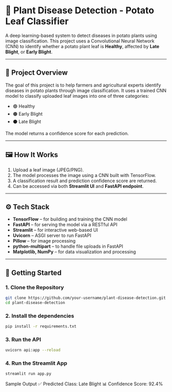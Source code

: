 # 🌿 Plant Disease Detection - Potato Leaf Classifier

A deep learning-based system to detect diseases in potato plants using image classification. This project uses a Convolutional Neural Network (CNN) to identify whether a potato plant leaf is **Healthy**, affected by **Late Blight**, or **Early Blight**.

---

## 🧠 Project Overview

The goal of this project is to help farmers and agricultural experts identify diseases in potato plants through image classification. It uses a trained CNN model to classify uploaded leaf images into one of three categories:

- 🟢 Healthy
- 🟤 Early Blight
- ⚫ Late Blight

The model returns a confidence score for each prediction.

---

## 🖼️ How It Works

1. Upload a leaf image (JPEG/PNG).
2. The model processes the image using a CNN built with TensorFlow.
3. A classification result and prediction confidence score are returned.
4. Can be accessed via both **Streamlit UI** and **FastAPI endpoint**.

---

## ⚙️ Tech Stack

- **TensorFlow** – for building and training the CNN model
- **FastAPI** – for serving the model via a RESTful API
- **Streamlit** – for interactive web-based UI
- **Uvicorn** – ASGI server to run FastAPI
- **Pillow** – for image processing
- **python-multipart** – to handle file uploads in FastAPI
- **Matplotlib, NumPy** – for data visualization and processing

---

## 🚀 Getting Started

### 1. Clone the Repository

```bash
git clone https://github.com/your-username/plant-disease-detection.git
cd plant-disease-detection
```
### 2. Install the dependencies

```bash
pip install -r requirements.txt
```

### 3. Run the API
```bash
uvicorn api:app --reload
```

### 4. Run the Streamlit App
```bash
streamlit run app.py
```

 Sample Output
✅ Predicted Class: Late Blight
📊 Confidence Score: 92.4%

